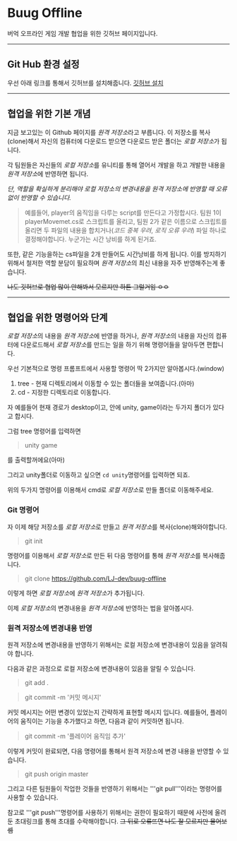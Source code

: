 # Buug Offline

버억 오프라인 게임 개발 협업을 위한 깃허브 페이지입니다.

---

## Git Hub 환경 설정

우선 아래 링크를 통해서 깃허브를 설치해줍니다.
[깃허브 설치](https://coding-factory.tistory.com/245)

---

## 협업을 위한 기본 개념

지금 보고있는 이 Github 페이지를 *원격 저장소*라고 부릅니다. 이 저장소를 복사(clone)해서 자신의 컴퓨터에 다운로드 받으면 다운로드 받은 폴더는 *로컬 저장소*가 됩니다.

각 팀원들은 자신들의 *로컬 저장소*를 유니티를 통해 열어서 개발을 하고 개발한 내용을 *원격 저장소*에 반영하면 됩니다.

_단, 역할을 확실하게 분리해야 로컬 저장소의 변경내용을 원격 저장소에 반영할 때 오류없이 반영할 수 있습니다._

> 예를들어, player의 움직임을 다루는 script를 만든다고 가정합시다.
> 팀원 1이 playerMovemet.cs로 스크립트를 올리고, 팀원 2가 같은 이름으로 스크립트를 올리면 두 파일의 내용을 합치거나(_코드 중복 우려_, _로직 오류 우려_) 파일 하나로 결정해야합니다. 누군가는 시간 낭비를 하게 된거죠.

또한, 같은 기능을하는 cs파일을 2개 만들어도 시간낭비를 하게 됩니다. 이를 방지하기 위해서 철저한 역할 분담이 필요하며 *원격 저장소*의 최신 내용을 자주 반영해주는게 좋습니다.

~~나도 깃허브로 협업 많이 안해봐서 모르지만 하튼 그럴거임 ㅇㅇ~~

---

## 협업을 위한 명령어와 단계

*로컬 저장소*의 내용을 *원격 저장소*에 반영을 하거나, *원격 저장소*의 내용을 자신의 컴퓨터에 다운로드해서 *로컬 저장소*를 만드는 일을 하기 위해 명령어들을 알아두면 편합니다.

우선 기본적으로 명령 프롬프트에서 사용할 명령어 딱 2가지만 알아봅시다.(window)

1. tree - 현재 디렉토리에서 이동할 수 있는 폴더들을 보여줍니다.(아마)
2. cd - 지정한 디렉토리로 이동합니다.

자 예를들어 현재 경로가 desktop이고, 안에 unity, game이라는 두가지 폴더가 있다고 합시다.

그럼 tree 명령어를 입력하면

> unity
> game

를 출력할꺼에요(아마)

그리고 unity폴더로 이동하고 싶으면 `cd unity`명령어를 입력하면 되죠.

위의 두가지 명령어를 이용해서 cmd로 *로컬 저장소*로 만들 폴더로 이동해주세요.

### Git 명령어

자 이제 해당 저장소를 *로컬 저장소*로 만들고 *원격 저장소*를 복사(clone)해와야합니다.

> git init

명령어를 이용해서 *로컬 저장소*로 만든 뒤 다음 명령어를 통해 *원격 저장소*를 복사해줍니다.

> git clone https://github.com/LJ-dev/buug-offline

이렇게 하면 *로컬 저장소*에 *원격 저장소*가 추가됩니다.

이제 *로컬 저장소*의 변경내용을 *원격 저장소*에 반영하는 법을 알아봅시다.

### 원격 저장소에 변경내용 반영

원격 저장소에 변경내용을 반영하기 위해서는 로컬 저장소에 변경내용이 있음을 알려줘야 합니다.

다음과 같은 과정으로 로컬 저장소에 변경내용이 있음을 알릴 수 있습니다.

> git add .

> git commit -m '커밋 메시지'

커밋 메시지는 어떤 변경이 있었는지 간략하게 표현할 메시지 입니다. 예를들어, 플레이어의 움직이는 기능을 추가했다고 하면, 다음과 같이 커밋하면 됩니다.

> git commit -m '플레이어 움직임 추가'

이렇게 커밋이 완료되면, 다음 명령어를 통해서 원격 저장소에 변경 내용을 반영할 수 있습니다.

> git push origin master

그리고 다른 팀원들이 작업한 것들을 반영하기 위해서는 '''git pull'''이라는 명령어를 사용할 수 있습니다.

참고로 '''git push'''명령어를 사용하기 위해서는 권한이 필요하기 때문에 사전에 올려둔 초대링크를 통해 초대를 수락해야합니다.
~~그 뒤로 오류뜨면 나도 잘 모르지만 물어보셈~~
